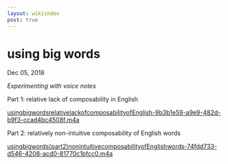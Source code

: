 ```yaml
---
layout: wikiindex
post: true
---
```

# using big words 

Dec 05, 2018

*Experimenting with voice notes*

Part 1: relative lack of composability in English 

[usingbigwordsrelativelackofcomposabilityofEnglish-9b3b1e59-a9e9-482d-b9f3-ccad4bc4508f.m4a](usingbigwordsrelativelackofcomposabilityofEnglish-9b3b1e59-a9e9-482d-b9f3-ccad4bc4508f.m4a)

Part 2: relatively non-intuitive composability of English words

[usingbigwords(part2)nonintuitivecomposabilityofEnglishwords-74fdd733-d546-4208-acd0-81770c1bfcc0.m4a](usingbigwords(part2)nonintuitivecomposabilityofEnglishwords-74fdd733-d546-4208-acd0-81770c1bfcc0.m4a)
